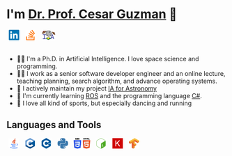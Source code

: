 # I'm [Dr. Prof. Cesar Guzman](http://www.cguz.org) 👋

<div>
  <a href="https://www.linkedin.com/in/ceguzal"><img src="https://raw.githubusercontent.com/cguz/cguz/main/assets/linkedin.svg" alt="Linkedin cguzman" title="cguzman" height="24px" hspace="5px" /></a>
  <a href="https://stackoverflow.com/users/15083012"><img src="https://raw.githubusercontent.com/cguz/cguz/main/assets/stackoverflow.svg" alt="Stackoverflow Cguzman" title="Stackoverflow" height="24px" hspace="5px" /></a>
  <a href="http://aiastronomy.cguz.org/"><img src="https://raw.githubusercontent.com/cguz/cguz/main/assets/IAAstronomy.png" alt="IA Astronomy" title="IA Astronomy" height="24px" hspace="5px" /></a>
</div>

<br>

- 👨‍🎓 I'm a Ph.D. in Artificial Intelligence.
I love space science and programming.
- 👨‍💻 I work as a senior software developer engineer and an online lecture, teaching planning, search algorithm, and advance operating systems.
- 🚀 I actively maintain my project [IA for Astronomy](https://aiastronomy.cguz.org)
- 🌱 I'm currently learning [ROS](https://www.ros.org) and the programming language [C#](https://docs.microsoft.com/es-es/dotnet/csharp/).
- 🎽 I love all kind of sports, but especially dancing and running

## Languages and Tools

<a href="https://java.com"><img src="https://raw.githubusercontent.com/cguz/cguz/main/assets/java.svg" alt="Java" title="Java" height="24px" hspace="5px" /></a>
<a href="https://isocpp.org"><img src="https://raw.githubusercontent.com/cguz/cguz/main/assets/C.svg" alt="C" title="C" height="24px" hspace="5px" /></a>
<a href="https://isocpp.org"><img src="https://raw.githubusercontent.com/cguz/cguz/main/assets/cplusplus.svg" alt="C++" title="C++" height="24px" hspace="5px" /></a>
<a href="https://www.python.org"><img src="https://raw.githubusercontent.com/cguz/cguz/main/assets/python.svg" alt="Python" title="Python" height="24px" hspace="5px" /></a>
<a href="https://www.w3c.org/"><img src="https://raw.githubusercontent.com/cguz/cguz/main/assets/html5_css3.svg" alt="HTML5 and CSS3" title="HTML5 and CSS3" height="24px" hspace="5px" /></a>
<a href="https://www.gnu.org/software/bash/"><img src="https://raw.githubusercontent.com/cguz/cguz/main/assets/gnubash.svg" alt="Bash" title="Bash" height="24px" hspace="5px" /></a>
<a href="https://keras.io"><img src="https://raw.githubusercontent.com/cguz/cguz/main/assets/keras.svg" alt="Keras" title="Keras" height="24px" hspace="5px" /></a>
<a href="https://tensorflow.org"><img src="https://raw.githubusercontent.com/cguz/cguz/main/assets/tensorflow.svg" alt="Tensorflow" title="Tensorflow" height="24px" hspace="5px" /></a>
